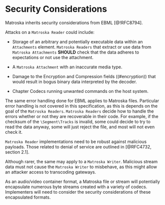 # Security Considerations

Matroska inherits security considerations from EBML [@!RFC8794].

Attacks on a `Matroska Reader` could include:

* Storage of an arbitrary and potentially executable data within an `Attachments` element.
  `Matroska Readers` that extract or use data from `Matroska Attachments` **SHOULD**
  check that the data adheres to expectations or not use the attachment.

* A `Matroska Attachment` with an inaccurate media type.

* Damage to the Encryption and Compression fields ((#encryption)) that would result in bogus binary data
  interpreted by the decoder.

* Chapter Codecs running unwanted commands on the host system.

The same error handling done for EBML applies to Matroska files.
Particular error handling is not covered in this specification, as this is
depends on the goal of the `Matroska Readers`.
`Matroska Readers` decide how to handle the errors whether or not they are
recoverable in their code.
For example, if the checksum of the `\Segment\Tracks` is invalid, some
could decide to try to read the data anyway, some will just reject the file,
and most will not even check it.

`Matroska Reader` implementations need to be robust against malicious payloads. Those related to denial of service are outlined in [@RFC4732, section 2.1].

Although rarer, the same may apply to a `Matroska Writer`.  Malicious stream data
must not cause the `Matroska Writer` to misbehave, as this might allow an attacker access
to transcoding gateways.

As an audio/video container format, a Matroska file or stream will
potentially encapsulate numerous byte streams created with a variety of
codecs.  Implementers will need to consider the security considerations of
these encapsulated formats.
